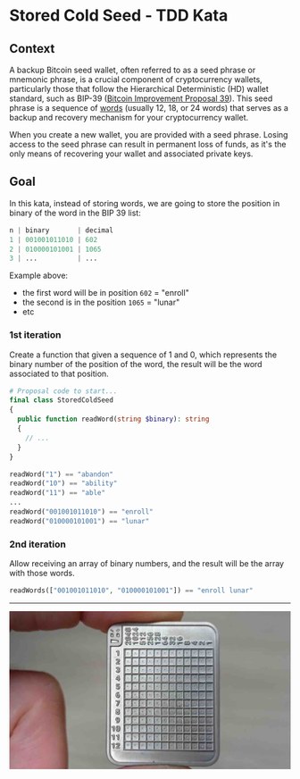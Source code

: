 # Stored Cold Seed - TDD Kata

## Context

A backup Bitcoin seed wallet, often referred to as a seed phrase or mnemonic phrase, is a crucial component of cryptocurrency wallets, particularly those that follow the Hierarchical Deterministic (HD) wallet standard, such as BIP-39 ([Bitcoin Improvement Proposal 39](https://github.com/bitcoin/bips/blob/master/bip-0039.mediawiki)). This seed phrase is a sequence of [words](https://github.com/bitcoin/bips/blob/master/bip-0039/english.txt) (usually 12, 18, or 24 words) that serves as a backup and recovery mechanism for your cryptocurrency wallet.

When you create a new wallet, you are provided with a seed phrase. Losing access to the seed phrase can result in permanent loss of funds, as it's the only means of recovering your wallet and associated private keys.

## Goal

In this kata, instead of storing words, we are going to store the position in binary of the word in the BIP 39 list:

```php
n | binary       | decimal 
1 | 001001011010 | 602
2 | 010000101001 | 1065
3 | ...          | ...
```

Example above: 
- the first word will be in position `602` = "enroll" 
- the second is in the position `1065` = "lunar"
- etc

### 1st iteration

Create a function that given a sequence of 1 and 0, which represents the binary number of the position of the word, the result will be the word associated to that position.

```php
# Proposal code to start... 
final class StoredColdSeed 
{
  public function readWord(string $binary): string
  {
    // ...
  }
}
```

```php 
readWord("1") == "abandon"
readWord("10") == "ability"
readWord("11") == "able"
...
readWord("001001011010") == "enroll"
readWord("010000101001") == "lunar"
```

### 2nd iteration

Allow receiving an array of binary numbers, and the result will be the array with those words.

```php
readWords(["001001011010", "010000101001"]) == "enroll lunar"
```

---

<p align="center">
  <img alt="Tinyseed.io" src="stored-cold-seed-kata-img.jpg">
</p>
